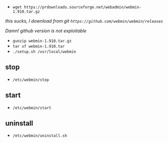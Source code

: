 * `wget https://prdownloads.sourceforge.net/webadmin/webmin-1.910.tar.gz`

*this sucks, I download from git `https://github.com/webmin/webmin/releases`*

*Damn! github version is not exploitable*

* `gunzip webmin-1.910.tar.gz`
* `tar xf webmin-1.910.tar`
* `./setup.sh /usr/local/webmin`

## stop 

* `/etc/webmin/stop`

## start

* `/etc/webmin/start`

## uninstall

* `/etc/webmin/uninstall.sh`